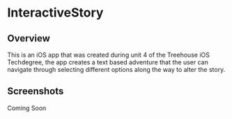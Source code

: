 # InteractiveStory

## Overview
This is an iOS app that was created during unit 4 of the Treehouse iOS Techdegree, the app creates a text based adventure that the user can navigate through selecting different options along the way to alter the story.

## Screenshots
Coming Soon
